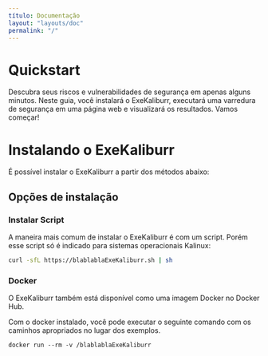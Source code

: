 ```yaml
---
título: Documentação
layout: "layouts/doc"
permalink: "/"
---
```


# Quickstart
Descubra seus riscos e vulnerabilidades de segurança em apenas alguns minutos. Neste guia, você instalará o ExeKaliburr, executará uma varredura de segurança em uma página web e visualizará os resultados. Vamos começar!

# Instalando o ExeKaliburr

É possível instalar o ExeKaliburr a partir dos métodos abaixo:

## Opções de instalação

### Instalar Script

A maneira mais comum de instalar o ExeKaliburr é com um script. Porém esse script só é indicado para sistemas operacionais Kalinux:
```bash
curl -sfL https://blablablaExeKaliburr.sh | sh
```
### Docker
O ExeKaliburr também está disponível como uma imagem Docker no Docker Hub.

Com o docker instalado, você pode executar o seguinte comando com os caminhos apropriados no lugar dos exemplos.

```text
docker run --rm -v /blablablaExeKaliburr
```
